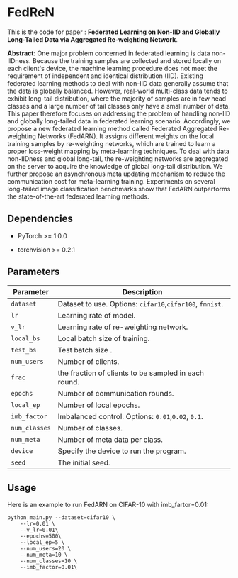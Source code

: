# FedReN
This is the code for paper :  **Federated Learning on Non-IID and Globally Long-Tailed Data via Aggregated Re-weighting Network**.

**Abstract**: One major problem concerned in federated learning is data non-IIDness. Because the training samples are collected and stored locally on each client's device, the machine learning procedure does not meet the requirement of independent and identical distribution (IID). Existing federated learning methods to deal with non-IID data generally assume that the data is globally balanced. However, real-world multi-class data tends to exhibit long-tail distribution, where the majority of samples are in few head classes and a large number of tail classes only have a small number of data. This paper therefore focuses on addressing the problem of handling non-IID and globally long-tailed data in federated learning scenario. Accordingly, we propose a new federated learning method called Federated Aggregated Re-weighting Networks (FedARN). It assigns different weights on the local training samples by re-weighting networks, which are trained to learn a proper loss-weight mapping by meta-learning techniques. To deal with data non-IIDness and global long-tail, the re-weighting networks are aggregated on the server to acquire the knowledge of global long-tail distribution. We further propose an asynchronous meta updating mechanism to reduce the communication cost for meta-learning training. Experiments on several long-tailed image classification benchmarks show that FedARN outperforms the state-of-the-art federated learning methods.

## Dependencies

* PyTorch >= 1.0.0

* torchvision >= 0.2.1

  

## Parameters

| Parameter     | Description                                              |
| ------------- | -------------------------------------------------------- |
| `dataset`     | Dataset to use. Options: `cifar10`,`cifar100`, `fmnist`. |
| `lr`          | Learning rate of model.                                  |
| `v_lr`        | Learning rate of re-weighting network.                   |
| `local_bs`    | Local batch size of training.                            |
| `test_bs`     | Test batch size .                                        |
| `num_users`   | Number of clients.                                       |
| `frac`        | the fraction of clients to be sampled in each round.     |
| `epochs`      | Number of communication rounds.                          |
| `local_ep`    | Number of local epochs.                                  |
| `imb_factor`  | Imbalanced control. Options: `0.01`,`0.02`, `0.1`.       |
| `num_classes` | Number of classes.                                       |
| `num_meta`    | Number of meta data per class.                           |
| `device`      | Specify the device to run the program.                   |
| `seed`        | The initial seed.                                        |


## Usage

Here is an example to run FedARN on CIFAR-10 with imb_fartor=0.01:

```
python main.py --dataset=cifar10 \
    --lr=0.01 \
    --v_lr=0.01\
    --epochs=500\
    --local_ep=5 \
    --num_users=20 \
    --num_meta=10 \
    --num_classes=10 \
    --imb_factor=0.01\
```

